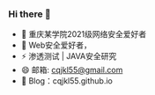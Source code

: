 ### Hi there 👋

- 🔭 重庆某学院2021级网络安全爱好者
- 🌱 Web安全爱好者，
- ⚡ 渗透测试 | JAVA安全研究
- 😄 邮箱:  cqjkl55@gmail.com
- 💬 Blog：cqjkl55.github.io
